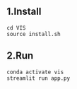 ## 1.Install

```
cd VIS
source install.sh
```

## 2.Run

```
conda activate vis
streamlit run app.py
```
